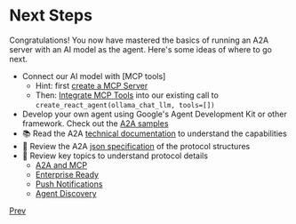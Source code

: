 # Next Steps

Congratulations! You now have mastered the basics of running an A2A server with an AI model as the agent. Here's some ideas of where to go next.

- Connect our AI model with [MCP tools]
  - Hint: first [create a MCP Server](https://modelcontextprotocol.io/quickstart/server)
  - Then: [Integrate MCP Tools](https://github.com/langchain-ai/langchain-mcp-adapters?tab=readme-ov-file#client) into our existing call to `create_react_agent(ollama_chat_llm, tools=[])`
- Develop your own agent using Google's Agent Development Kit or other framework. Check out the [A2A samples](https://github.com/google/A2A/tree/main/samples/python/agents)
- 📚 Read the A2A [technical documentation](https://google.github.io/A2A/) to understand the capabilities
- 📝 Review the A2A [json specification](../../specification/index.md) of the protocol structures
- 📑 Review key topics to understand protocol details
  - [A2A and MCP](../../topics/a2a-and-mcp.md)
  - [Enterprise Ready](../../topics/enterprise-ready.md)
  - [Push Notifications](../../topics/push-notifications.md)
  - [Agent Discovery](../../topics/agent-discovery.md)

[Prev](./9-ollama-agent.md)
